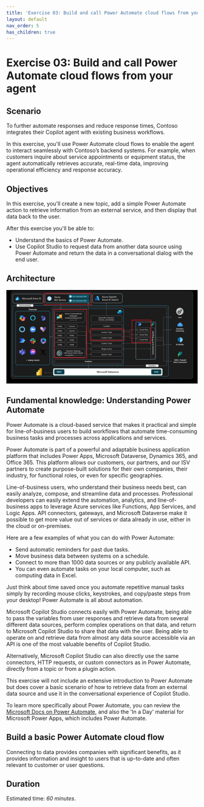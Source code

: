 ```yaml
---
title: 'Exercise 03: Build and call Power Automate cloud flows from your agent'
layout: default
nav_order: 5
has_children: true
---
```


# Exercise 03: Build and call Power Automate cloud flows from your agent

## Scenario
To further automate responses and reduce response times, Contoso integrates their Copilot agent with existing business workflows.

In this exercise, you'll use Power Automate cloud flows to enable the agent to interact seamlessly with Contoso’s backend systems. For example, when customers inquire about service appointments or equipment status, the agent automatically retrieves accurate, real-time data, improving operational efficiency and response accuracy.

## Objectives
In this exercise, you'll create a new topic, add a simple Power Automate action to retrieve information from an external service, and then display that data back to the user.

After this exercise you'll be able to:

-   Understand the basics of Power Automate.
-   Use Copilot Studio to request data from another data source using Power Automate and return the data in a conversational dialog with the end user.

## Architecture

![c39dl1kl.jpg](../../media/c39dl1kl.jpg)

## Fundamental knowledge: Understanding Power Automate

Power Automate is a cloud-based service that makes it practical and simple for line-of-business users to build workflows that automate time-consuming business tasks and processes across applications and services.

Power Automate is part of a powerful and adaptable business application platform that includes Power Apps, Microsoft Dataverse, Dynamics 365, and Office 365. This platform allows our customers, our partners, and our ISV partners to create purpose-built solutions for their own companies, their industry, for functional roles, or even for specific geographies. 

Line-of-business users, who understand their business needs best, can easily analyze, compose, and streamline data and processes. Professional developers can easily extend the automation, analytics, and line-of-business apps to leverage Azure services like Functions, App Services, and Logic Apps. API connectors, gateways, and Microsoft Dataverse make it possible to get more value out of services or data already in use, either in the cloud or on-premises.
 	
Here are a few examples of what you can do with Power Automate:

   - Send automatic reminders for past due tasks.
   - Move business data between systems on a schedule.
   - Connect to more than 1000 data sources or any publicly available API.
   - You can even automate tasks on your local computer, such as computing data in Excel.

Just think about time saved once you automate repetitive manual tasks simply by recording mouse clicks, keystrokes, and copy/paste steps from your desktop! Power Automate is all about automation.

Microsoft Copilot Studio connects easily with Power Automate, being able to pass the variables from user responses and retrieve data from several different data sources, perform complex operations on that data, and return to Microsoft Copilot Studio to share that data with the user. Being able to operate on and retrieve data from almost any data source accessible via an API is one of the most valuable benefits of Copilot Studio.

Alternatively, Microsoft Copilot Studio can also directly use the same connectors, HTTP requests, or custom connectors as in Power Automate, directly from a topic or from a plugin action.

This exercise will not include an extensive introduction to Power Automate but does cover a basic scenario of how to retrieve data from an external data source and use it in the conversational experience of Copilot Studio. 

To learn more specifically about Power Automate, you can review the [Microsoft Docs on Power Automate](https://learn.microsoft.com/en-us/power-automate/), and also the 'In a Day' material for Microsoft Power Apps, which includes Power Automate.

## Build a basic Power Automate cloud flow

Connecting to data provides companies with significant benefits, as it provides information and insight to users that is up-to-date and often relevant to customer or user questions.


## Duration

Estimated time: *60 minutes*.